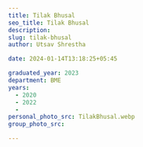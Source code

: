 ```yaml
---
title: Tilak Bhusal
seo_title: Tilak Bhusal
description: 
slug: tilak-bhusal
author: Utsav Shrestha

date: 2024-01-14T13:18:25+05:45

graduated_year: 2023
department: BME
years:
  - 2020
  - 2022
  - 
personal_photo_src: TilakBhusal.webp
group_photo_src:

---
```


